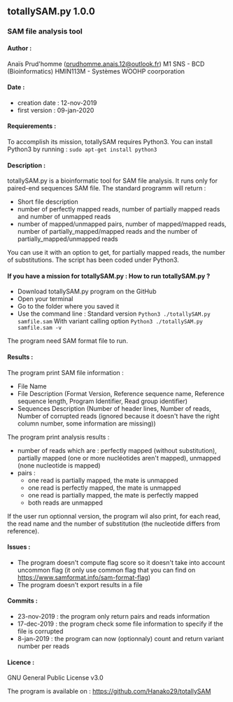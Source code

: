 
## totallySAM.py 1.0.0 
  ### SAM file analysis tool               



#### Author :
Anaïs Prud'homme (prudhomme.anais.12@outlook.fr)
M1 SNS - BCD (Bioinformatics)
HMIN113M - Systèmes
WOOHP coorporation
  
#### Date :
 - creation date : 12-nov-2019
 - first version : 09-jan-2020
  
#### Requierements :
To accomplish its mission, totallySAM requires Python3.
You can install Python3 by running : `sudo apt-get install python3`
    
#### Description :
totallySAM.py is a bioinformatic tool for SAM file analysis. It runs only for paired-end sequences SAM file.
The standard programm will return :
 - Short file description
 - number of perfectly mapped reads, number of partially mapped reads and number of unmapped reads
 - number of mapped/unmapped pairs, number of mapped/mapped reads, number of partially_mapped/mapped reads and the number of partially_mapped/unmapped reads
    
You can use it with an option to get, for partially mapped reads, the number of substitutions.
The script has been coded under Python3.
 
#### If you have a mission for totallySAM.py : How to run totallySAM.py ?
 - Download totallySAM.py program on the GitHub
 -  Open your terminal
 -  Go to the folder where you saved it
 -  Use the command line :
    Standard version
    ` Python3 ./totallySAM.py samfile.sam `
    With variant calling option
    ` Python3 ./totallySAM.py samfile.sam -v `
    
 The program need SAM format file to run.
	
#### Results :
The program print SAM file information :
 - File Name
 - File Description (Format Version, Reference sequence name, Reference sequence length, Program Identifier, Read group identifier)
 - Sequences Description (Number of header lines, Number of reads, Number of corrupted reads (ignored because it doesn't have the right column number, some information are missing))
			
The program print analysis results : 
 - number of reads which are : perfectly mapped (without substitution), partially mapped (one or more nucléotides aren't mapped), unmapped (none nucleotide is mapped)
 - pairs :
	 - one read is partially mapped, the mate is unmapped
	 - one read is perfectly mapped, the mate is unmapped
	 -  one read is partially mapped, the mate is perfectly mapped
	 - both reads are unmapped
			
If the user run optionnal version, the program wil also print, for each read, the read name and the number of substitution (the nucleotide differs from reference).
	
    
#### Issues : 
 - The program doesn't compute flag score so it doesn't take into account uncommon flag (it only use common flag that you can find on https://www.samformat.info/sam-format-flag)
 - The program doesn't export results in a file 
  
#### Commits :
 - 23-nov-2019 : the program only return pairs and reads information
 - 17-dec-2019 : the program check some file information to specify if the file is corrupted
 -  8-jan-2019 : the program can now (optionnaly) count and return variant number per reads
  
#### Licence :
GNU General Public License v3.0
	

The program is available on : https://github.com/Hanako29/totallySAM
